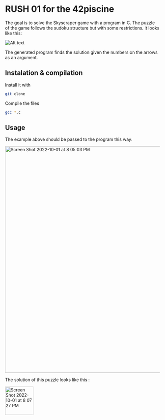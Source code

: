 # RUSH 01 for the 42piscine
The goal is to solve the Skyscraper game with a program in C. 
The puzzle of the game follows the sudoku structure but with some restrictions. It looks like this:

<img src="https://www.brainbashers.com/gifs_tower/skyhelp0.png" alt="Alt text" title="Optional title">

The generated program finds the solution given the numbers on the arrows as an argument. 

## Instalation & compilation
Install it with 
```sh
git clone
```
Compile the files
```sh
gcc *.c
```
## Usage
The example above should be passed to the program this way:  

<img width="736" alt="Screen Shot 2022-10-01 at 8 05 03 PM" src="https://user-images.githubusercontent.com/79358300/193422447-7c1a2dee-661d-44ac-b18f-d9a3bf788d64.png">

The solution of this puzzle looks like this :

<img width="92" alt="Screen Shot 2022-10-01 at 8 07 27 PM" src="https://user-images.githubusercontent.com/79358300/193422465-9f5d4ea2-2222-4057-9463-c33e8590f476.png">
